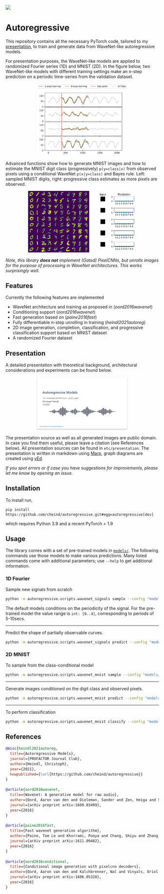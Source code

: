 ![](https://app.travis-ci.com/cheind/autoregressive.svg?branch=main)
# Autoregressive 

This repository contains all the necessary PyTorch code, tailored to my [presentation](etc/presentation/autoregressive_presentation.pdf), to train and generate data from WaveNet-like autoregressive models.

For presentation purposes, the WaveNet-like models are applied to randomized Fourier series (1D) and MNIST (2D). In the figure below, two WaveNet-like models with different training settings make an n-step prediction on a periodic time-series from the validation dataset.
<div align="center">
 <img src="etc/presentation/compare_curves_train_unroll.svg" width="60%">
</div>

Advanced functions show how to generate MNIST images and how to estimate the MNIST digit class (progressively) `p(y=class|x)` from observed pixels using a conditional WaveNet `p(x|y=class)` and Bayes rule. Left: sampled MNIST digits, right: progressive class estimates as more pixels are observed.

<div align="center">
 <img src="etc/presentation/wavenet-sample-q256.png" width="40%">
 <img src="etc/presentation/progressive_classify_mnist_b000_h757.gif" width="30%">
</div>

*Note, this library **does not** implement (Gated) PixelCNNs, but unrolls images for the purpose of processing in WaveNet architectures. This works surprisingly well.*

## Features
Currently the following features are implemented
 - WaveNet architecture and training as proposed in (*oord2016wavenet*)
 - Conditioning support (*oord2016wavenet*)
 - Fast generation based on (*paine2016fast*)
 - Fully differentiable n-step unrolling in training (*heindl2021autoreg*)
 - 2D image generation, completion, classification, and progressive classification support based on MNIST dataset
 - A randomized Fourier dataset

## Presentation
A detailed presentation with theoretical background, architectural considerations and experiments can be found below.

<div align="center">
 <a href="etc/presentation/autoregressive_presentation.pdf"><img src="etc/presentation/title.PNG" width="60%"></a>
</div>

The presentation source as well as all generated images are public domain. In case you find them useful, please leave a citation (see References below). All presentation sources can be found in `etc/presentation`. The presentation is written in markdown using [Marp](https://marp.app/), graph diagrams are created using [yEd](https://www.yworks.com/products/yed).

*If you spot errors or if case you have suggestions for improvements, please let me know by opening an issue.*

## Installation
To install run,

```
pip install https://github.com/cheind/autoregressive.git#egg=autoregressive[dev]
```
which requires Python 3.9 and a recent PyTorch > 1.9

## Usage
The library comes with a set of pre-trained models in [`models/`](models/). The following commands use those models to make various predictions. Many listed commands come with additional parameters; use `--help` to get additional information.

### 1D Fourier

Sample new signals from scratch
```bash
python -m autoregressive.scripts.wavenet_signals sample --config "models/fseries/config.yaml" --ckpt "models/fseries/xxxxxx.ckpt" --condition 4 --horizon 1000
```
The default models conditions on the periodicity of the signal. For the pre-trained model the value range is `int: [0..4]`, corresponding to periods of 5-10secs.

--- 

Predict the shape of partially observable curves.
```bash
python -m autoregressive.scripts.wavenet_signals predict --config "models/fseries/config.yaml" --ckpt "models/fseries/xxxxxx.ckpt" --horizon 1500 --num_observed 50 --num_trajectories 20 --num_curves 1 --show_confidence true
```

### 2D MNIST

To sample from the class-conditional model
```bash
python -m autoregressive.scripts.wavenet_mnist sample --config "models/mnist_q2/config.yaml" --ckpt "models/mnist_q2/xxxxxx.ckpt"
```
---

Generate images conditioned on the digit class and observed pixels.
```bash
python -m autoregressive.scripts.wavenet_mnist predict --config "models/mnist_q2/config.yaml" --ckpt "models/mnist_q2/xxxxxx.ckpt" 
```

---

To perform classification
```bash
python -m autoregressive.scripts.wavenet_mnist classify --config "models/mnist_q2/config.yaml" --ckpt "models/mnist_q2/xxxxxx.ckpt"
```

## References

```bibtex
@misc{heindl2021autoreg, 
  title={Autoregressive Models}, 
  journal={PROFACTOR Journal Club}, 
  author={Heindl, Christoph},
  year={2021},
  howpublished={\url{https://github.com/cheind/autoregressive}}
}

@article{oord2016wavenet,
  title={Wavenet: A generative model for raw audio},
  author={Oord, Aaron van den and Dieleman, Sander and Zen, Heiga and Simonyan, Karen and Vinyals, Oriol and Graves, Alex and Kalchbrenner, Nal and Senior, Andrew and Kavukcuoglu, Koray},
  journal={arXiv preprint arXiv:1609.03499},
  year={2016}
}

@article{paine2016fast,
  title={Fast wavenet generation algorithm},
  author={Paine, Tom Le and Khorrami, Pooya and Chang, Shiyu and Zhang, Yang and Ramachandran, Prajit and Hasegawa-Johnson, Mark A and Huang, Thomas S},
  journal={arXiv preprint arXiv:1611.09482},
  year={2016}
}

@article{oord2016conditional,
  title={Conditional image generation with pixelcnn decoders},
  author={Oord, Aaron van den and Kalchbrenner, Nal and Vinyals, Oriol and Espeholt, Lasse and Graves, Alex and Kavukcuoglu, Koray},
  journal={arXiv preprint arXiv:1606.05328},
  year={2016}
}
```